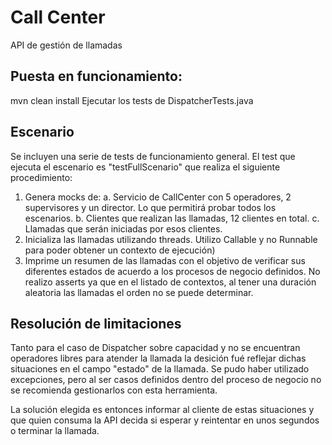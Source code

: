 # Call Center
API de gestión de llamadas


## Puesta en funcionamiento:
mvn clean install
Ejecutar los tests de DispatcherTests.java

## Escenario
Se incluyen una serie de tests de funcionamiento general.
El test que ejecuta el escenario es "testFullScenario" que realiza el siguiente procedimiento:

1. Genera mocks de:
  a. Servicio de CallCenter con 5 operadores, 2 supervisores y un director. Lo que permitirá probar todos los escenarios.
  b. Clientes que realizan las llamadas, 12 clientes en total.
  c. Llamadas que serán iniciadas por esos clientes.
2. Inicializa las llamadas utilizando threads.
    Utilizo Callable y no Runnable para poder obtener un contexto de ejecución)
3. Imprime un resumen de las llamadas con el objetivo de verificar sus diferentes estados de acuerdo a los procesos de negocio definidos.
    No realizo asserts ya que en el listado de contextos, al tener una duración aleatoria las llamadas el orden no se puede determinar.

## Resolución de limitaciones

Tanto para el caso de Dispatcher sobre capacidad y no se encuentran operadores libres para atender la llamada la desición fué reflejar dichas situaciones en el campo "estado" de la llamada. Se pudo haber utilizado excepciones, pero al ser casos definidos dentro del proceso de negocio no se recomienda gestionarlos con esta herramienta.

La solución elegida es entonces informar al cliente de estas situaciones y que quien consuma la API decida si esperar y reintentar en unos segundos o terminar la llamada.    
